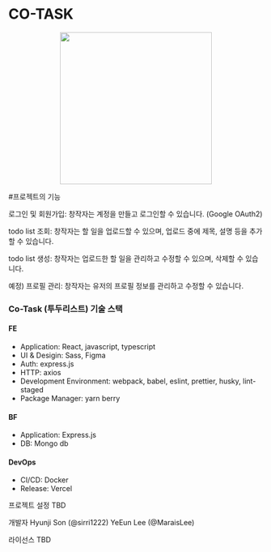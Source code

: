 # CO-TASK

<p align="center">
  <picture>
    <source media="(prefers-color-scheme: dark)" srcset="https://github.com/team-wetube/wetube-web/assets/140724844/ada83675-4756-43fc-a69a-a6e8a6f4238c">
    <img src="https://github.com/co-task/co-task/assets/117979314/c4f26926-924e-477d-a71f-49e3363290e9" height="300">
  </picture>
</p>

#프로젝트의 기능

로그인 및 회원가입: 창작자는 계정을 만들고 로그인할 수 있습니다. (Google OAuth2)

todo list 조회: 창작자는 할 일을 업로드할 수 있으며, 업로드 중에 제목, 설명 등을 추가할 수 있습니다.

todo list 생성: 창작자는 업로드한 할 일을 관리하고 수정할 수 있으며, 삭제할 수 있습니다.

예정) 프로필 관리: 창작자는 유저의 프로필 정보를 관리하고 수정할 수 있습니다.

### Co-Task (투두리스트) 기술 스택
#### FE
- Application: React, javascript, typescript
- UI & Desigin: Sass, Figma
- Auth: express.js  
- HTTP: axios
- Development Environment: webpack, babel, eslint, prettier, husky, lint-staged
- Package Manager: yarn berry

#### BF
- Application: Express.js
- DB: Mongo db

#### DevOps
- CI/CD: Docker
- Release: Vercel

프로젝트 설정
TBD

개발자
Hyunji Son (@sirri1222)
YeEun Lee (@MaraisLee)

라이선스
TBD

